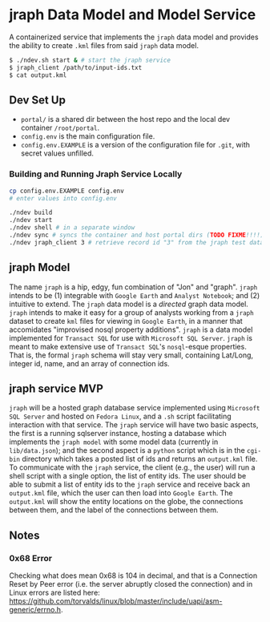 # jraph Data Model and Model Service 
A containerized service that implements the `jraph` data model and provides the ability to create `.kml` files from said `jraph` data model.
```sh
$ ./ndev.sh start & # start the jraph service
$ jraph_client /path/to/input-ids.txt
$ cat output.kml
```

## Dev Set Up
* `portal/` is a shared dir between the host repo and the local dev container `/root/portal`.
* `config.env` is the main configuration file.
* `config.env.EXAMPLE` is a version of the configuration file for `.git`, with secret values unfilled.

### Building and Running Jraph Service Locally
```sh
cp config.env.EXAMPLE config.env
# enter values into config.env

./ndev build
./ndev start 
./ndev shell # in a separate window
./ndev sync # syncs the container and host portal dirs (TODO FIXME!!!!)
./ndev jraph_client 3 # retrieve record id "3" from the jraph test database
```

## jraph Model
The name `jraph` is a hip, edgy, fun combination of "Jon" and "graph".
`jraph` intends to be (1) integrable with `Google Earth` and `Analyst Notebook`; and (2) intuitive to extend.
The `jraph` data model is a *directed* graph data model. 
`jraph` intends to make it easy for a group of analysts working from a `jraph` dataset to create `kml` files for viewing in `Google Earth`, in a manner that accomidates "improvised nosql property additions". 
`jraph` is a data model implemented for `Transact SQL` for use with `Microsoft SQL Server`.
`jraph` is meant to make extensive use of `Transact SQL`'s `nosql`-esque properties.
That is, the formal `jraph` schema will stay very small, containing Lat/Long, integer id, name, and an array of connection ids.

## jraph service MVP
`jraph` will be a hosted graph database service implemented using `Microsoft SQL Server` and hosted on `Fedora Linux`, and a `.sh` script facilitating interaction with that service.
The `jraph` service will have two basic aspects, the first is a running sqlserver instance, hosting a database which implements the `jraph model` with some model data (currently in `lib/data.json`); and the second aspect is a `python` script which is in the `cgi-bin` directory which takes a posted list of ids and returns an `output.kml` file.
To communicate with the `jraph` service, the client (e.g., the user) will run a shell script with a single option, the list of entity ids.
The user should be able to submit a list of entity ids to the `jraph` service and receive back an `output.kml` file, which the user can then load into `Google Earth`. 
The `output.kml` will show the entity locations on the globe, the connections between them, and the label of the connections between them.

## Notes
### 0x68 Error
Checking what does mean 0x68 is 104 in decimal, and that is a Connection Reset by Peer error (i.e. the server abruptly closed the connection) and in Linux errors are listed here: https://github.com/torvalds/linux/blob/master/include/uapi/asm-generic/errno.h.
